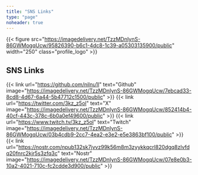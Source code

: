 ```yaml
---
title: "SNS Links"
type: "page"
noheader: true
---
```

{{< figure src="https://imagedelivery.net/TzzMDnIynS-86GWMogqUcw/95826390-b6c1-4dc8-1c39-a05303135900/public" width="250" class="profile_logo" >}}

## SNS Links
{{< link url="https://github.com/nilnu1l" text="Github" image="https://imagedelivery.net/TzzMDnIynS-86GWMogqUcw/7ebcad33-8cd8-4d67-6a44-5b47712c1500/public" >}}
{{< link url="https://twitter.com/3kz_z5ol" text="X" image="https://imagedelivery.net/TzzMDnIynS-86GWMogqUcw/852414b4-40cf-443c-378c-6b0a0ef49600/public" >}}
{{< link url="https://www.twitch.tv/3kz_z5ol" text="Twitch" image="https://imagedelivery.net/TzzMDnIynS-86GWMogqUcw/03b4cdb9-2cc7-4ea2-e3e2-e5e3863bf100/public" >}}
{{< link url="https://nostr.com/npub132sk7jvvz99k56m8m3zyykkqcrl820dgq8zlvfdq20fnrc2kjr5s3zfq3c" text="Nostr" image="https://imagedelivery.net/TzzMDnIynS-86GWMogqUcw/07e8e0b3-10a2-4021-710c-fc2cdde3d900/public" >}}
